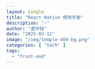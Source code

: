 ```yaml
---
layout: single
title: "React Native 使用手册"
description: "-"
author: "谌中钱"
date: "2025-03-11"
image: "/img/temple-404-bg.png"
categories: [ "tech" ]
tags:
  - "front-end"
---
```


<br />
<br />

<!-- @import "[TOC]" {cmd="toc" depthFrom=1 depthTo=6} -->

<!-- code_chunk_output -->



<!-- /code_chunk_output -->
